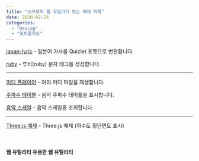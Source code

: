 ```yaml
---
title: "소규모의 웹 유틸리티 또는 예제 목록"
date: 2020-02-23
categories: 
  - "DevLog"
  - "포트폴리오"
---
```


[japan-lyric](http://yoonbumtae.com/util/japan-lyric) \- 일본어 가사를 Quizlet 포맷으로 변환합니다.

[ruby](http://yoonbumtae.com/util/ruby) \- 루비(ruby) 문자 태그를 생성합니다.

* * *

[미디 플레이어](http://yoonbumtae.com/music/midi/) \- 여러 미디 파일을 재생합니다.

[주파수 테이블](http://yoonbumtae.com/music/freq/) \- 음악 주파수 테이플을 표시합니다.

[음악 스케일](http://yoonbumtae.com/music/scale/) \- 음악 스케일을 조회합니다.

* * *

[Three.js 예제](http://yoonbumtae.com/util/three/) \- Three.js 예제 (하수도 횡단면도 표시)

 

#### 웹 유틸리티 유용한 웹 유틸리티

